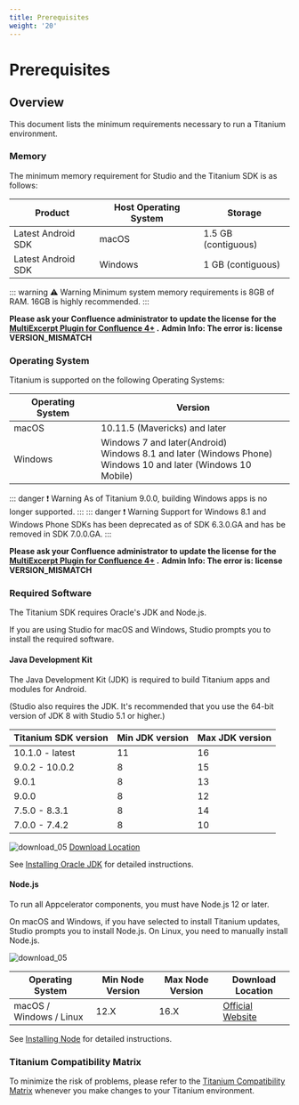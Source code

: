 ```yaml
---
title: Prerequisites
weight: '20'
---
```


# Prerequisites

## Overview

This document lists the minimum requirements necessary to run a Titanium environment.

### Memory

The minimum memory requirement for Studio and the Titanium SDK is as follows:

| Product | Host Operating System | Storage |
| --- | --- | --- |
| Latest Android SDK | macOS | 1.5 GB (contiguous) |
| Latest Android SDK | Windows | 1 GB (contiguous) |

::: warning ⚠️ Warning
Minimum system memory requirements is 8GB of RAM. 16GB is highly recommended.
:::

**Please ask your Confluence administrator to update the license for the [MultiExcerpt Plugin for Confluence 4+](https://plugins.atlassian.com/plugins/biz.artemissoftware.confluence.multiexcerpt.MultiExcerptMacro) .**
**Admin Info: The error is: license VERSION\_MISMATCH**

### Operating System

Titanium is supported on the following Operating Systems:

| Operating System | Version |
| --- | --- |
| macOS | 10.11.5 (Mavericks) and later |
| Windows | Windows 7 and later(Android)  <br />Windows 8.1 and later (Windows Phone)  <br />Windows 10 and later (Windows 10 Mobile) |

::: danger ❗️ Warning
As of Titanium 9.0.0, building Windows apps is no longer supported.
:::
::: danger ❗️ Warning
Support for Windows 8.1 and Windows Phone SDKs has been deprecated as of SDK 6.3.0.GA and has be removed in SDK 7.0.0.GA.
:::

**Please ask your Confluence administrator to update the license for the [MultiExcerpt Plugin for Confluence 4+](https://plugins.atlassian.com/plugins/biz.artemissoftware.confluence.multiexcerpt.MultiExcerptMacro) .**
**Admin Info: The error is: license VERSION\_MISMATCH**

### Required Software

The Titanium SDK requires Oracle's JDK and Node.js.

If you are using Studio for macOS and Windows, Studio prompts you to install the required software.

#### Java Development Kit

The Java Development Kit (JDK) is required to build Titanium apps and modules for Android.

(Studio also requires the JDK. It's recommended that you use the 64-bit version of JDK 8 with Studio 5.1 or higher.)

| Titanium SDK version | Min JDK version | Max JDK version |
| --- | --- | --- |
| 10.1.0 - latest | 11 | 16 |
| 9.0.2 - 10.0.2 | 8 | 15 |
| 9.0.1 | 8 | 13 |
| 9.0.0 | 8 | 12 |
| 7.5.0 - 8.3.1 | 8 | 14 |
| 7.0.0 - 7.4.2 | 8 | 10 |

![download_05](/images/guide/download/attachments/29004836/download_05.png) [Download Location](http://www.oracle.com/technetwork/java/javase/downloads/index.html)

See [Installing Oracle JDK](/guide/Titanium_SDK/Titanium_SDK_Getting_Started/Prerequisites/Installing_Oracle_JDK/) for detailed instructions.

#### Node.js

To run all Appcelerator components, you must have Node.js 12 or later.

On macOS and Windows, if you have selected to install Titanium updates, Studio prompts you to install Node.js. On Linux, you need to manually install Node.js.

![download_05](/images/guide/download/attachments/29004836/download_05.png)

| Operating System | Min Node Version | Max Node Version | Download Location |
| --- | --- | --- | --- |
| macOS / Windows / Linux | 12.X | 16.X | [Official Website](https://nodejs.org/en/download/releases/) |

See [Installing Node](/guide/Titanium_SDK/Titanium_SDK_Getting_Started/Prerequisites/Installing_Node/) for detailed instructions.

### Titanium Compatibility Matrix

To minimize the risk of problems, please refer to the [Titanium Compatibility Matrix](/guide/Titanium_SDK/Titanium_SDK_Getting_Started/Installation_and_Configuration/Titanium_Compatibility_Matrix/) whenever you make changes to your Titanium environment.

